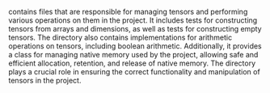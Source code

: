 contains files that are responsible for managing tensors and performing various operations on them in the project. It includes tests for constructing tensors from arrays and dimensions, as well as tests for constructing empty tensors. The directory also contains implementations for arithmetic operations on tensors, including boolean arithmetic. Additionally, it provides a class for managing native memory used by the project, allowing safe and efficient allocation, retention, and release of native memory. The directory plays a crucial role in ensuring the correct functionality and manipulation of tensors in the project.